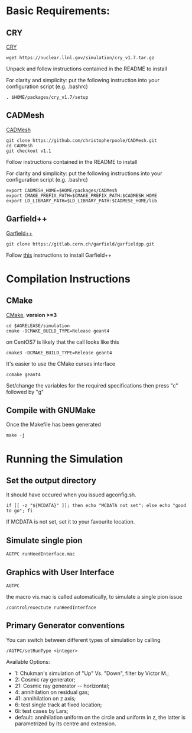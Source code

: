 
# Basic Requirements:

## CRY

[CRY][crylink]

[crylink]: https://nuclear.llnl.gov/simulation/main.html

```
wget https://nuclear.llnl.gov/simulation/cry_v1.7.tar.gz
```

Unpack and follow instructions contained in the README to install

For clarity and simplicity: put the following instruction into your configuration script (e.g. .bashrc)

```
. $HOME/packages/cry_v1.7/setup
```

## CADMesh

[CADMesh][cadmeshlink]

[cadmeshlink]: https://github.com/christopherpoole/CADMesh

```
git clone https://github.com/christopherpoole/CADMesh.git
cd CADMesh
git checkout v1.1
```
Follow instructions contained in the README to install

For clarity and simplicity: put the following instructions into your configuration script (e.g. .bashrc)

```
export CADMESH_HOME=$HOME/packages/CADMesh
export CMAKE_PREFIX_PATH=$CMAKE_PREFIX_PATH:$CADMESH_HOME
export LD_LIBRARY_PATH=$LD_LIBRARY_PATH:$CADMESE_HOME/lib
```

## Garfield++

[Garfield++][gpphome]

[gpphome]: http://garfieldpp.web.cern.ch/garfieldpp/

```
git clone https://gitlab.cern.ch/garfield/garfieldpp.git
```

Follow [this][gppinstall] instructions to install Garfield++

[gppinstall]: http://garfieldpp.web.cern.ch/garfieldpp/getting-started/




# Compilation Instructions

## CMake

[CMake][cmakeweb], **version >=3**

```
cd $AGRELEASE/simulation
cmake -DCMAKE_BUILD_TYPE=Release geant4
```


on CentOS7 is likely that the call looks like this

```
cmake3 -DCMAKE_BUILD_TYPE=Release geant4
```


It's easier to use the CMake curses interface

```
ccmake geant4
```

Set/change the variables for the required specifications then press "c" followed by "g"

[cmakeweb]:https://cmake.org/




## Compile with GNUMake

Once the Makefile has been generated

```
make -j
```



# Running the Simulation

## Set the output directory

It should have occured when you issued agconfig.sh.

```
if [[ -z "${MCDATA}" ]]; then echo "MCDATA not set"; else echo "good to go"; fi
```

If MCDATA is not set, set it to your favourite location.


## Simulate single pion

```
AGTPC runHeedInterface.mac
```

## Graphics with User Interface

```
AGTPC
```

the macro vis.mac is called automatically, to simulate a single pion issue

```
/control/exectute runHeedInterface
```


## Primary Generator conventions

You can switch between different types of simulation by calling

```
/AGTPC/setRunType <integer>
```

Available Options:
* 1: Chukman's simulation of "Up" Vs. "Down", filter by Victor M.;
* 2: Cosmic ray generator;
* 21: Cosmic ray generator -- horizontal;
* 4: annihilation on residual gas;
* 41: annihilation on z axis;
* 6: test single track at fixed location;
* 6i: test cases by Lars;
* default: annihilation uniform on the circle and uniform in z, the latter is parametrized by its centre and extension.
